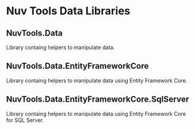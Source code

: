 # Nuv Tools Data Libraries

## NuvTools.Data
Library containg helpers to manipulate data.

## NuvTools.Data.EntityFrameworkCore
Library containg helpers to manipulate data using Entity Framework Core.

## NuvTools.Data.EntityFrameworkCore.SqlServer
Library containg helpers to manipulate data using Entity Framework Core for SQL Server.